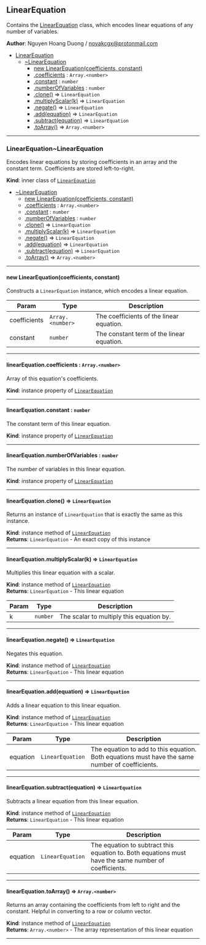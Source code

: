 <a name="module_LinearEquation"></a>

## LinearEquation
Contains the [LinearEquation](#module_LinearEquation..LinearEquation) class, which encodes
linear equations of any number of variables.

**Author**: Nguyen Hoang Duong / <novakcgx@protonmail.com>  

* [LinearEquation](#module_LinearEquation)
    * [~LinearEquation](#module_LinearEquation..LinearEquation)
        * [new LinearEquation(coefficients, constant)](#new_module_LinearEquation..LinearEquation_new)
        * [.coefficients](#module_LinearEquation..LinearEquation+coefficients) : <code>Array.&lt;number&gt;</code>
        * [.constant](#module_LinearEquation..LinearEquation+constant) : <code>number</code>
        * [.numberOfVariables](#module_LinearEquation..LinearEquation+numberOfVariables) : <code>number</code>
        * [.clone()](#module_LinearEquation..LinearEquation+clone) ⇒ <code>LinearEquation</code>
        * [.multiplyScalar(k)](#module_LinearEquation..LinearEquation+multiplyScalar) ⇒ <code>LinearEquation</code>
        * [.negate()](#module_LinearEquation..LinearEquation+negate) ⇒ <code>LinearEquation</code>
        * [.add(equation)](#module_LinearEquation..LinearEquation+add) ⇒ <code>LinearEquation</code>
        * [.subtract(equation)](#module_LinearEquation..LinearEquation+subtract) ⇒ <code>LinearEquation</code>
        * [.toArray()](#module_LinearEquation..LinearEquation+toArray) ⇒ <code>Array.&lt;number&gt;</code>


* * *

<a name="module_LinearEquation..LinearEquation"></a>

### LinearEquation~LinearEquation
Encodes linear equations by storing coefficients in an array and the constant
term. Coefficients are stored left-to-right.

**Kind**: inner class of [<code>LinearEquation</code>](#module_LinearEquation)  

* [~LinearEquation](#module_LinearEquation..LinearEquation)
    * [new LinearEquation(coefficients, constant)](#new_module_LinearEquation..LinearEquation_new)
    * [.coefficients](#module_LinearEquation..LinearEquation+coefficients) : <code>Array.&lt;number&gt;</code>
    * [.constant](#module_LinearEquation..LinearEquation+constant) : <code>number</code>
    * [.numberOfVariables](#module_LinearEquation..LinearEquation+numberOfVariables) : <code>number</code>
    * [.clone()](#module_LinearEquation..LinearEquation+clone) ⇒ <code>LinearEquation</code>
    * [.multiplyScalar(k)](#module_LinearEquation..LinearEquation+multiplyScalar) ⇒ <code>LinearEquation</code>
    * [.negate()](#module_LinearEquation..LinearEquation+negate) ⇒ <code>LinearEquation</code>
    * [.add(equation)](#module_LinearEquation..LinearEquation+add) ⇒ <code>LinearEquation</code>
    * [.subtract(equation)](#module_LinearEquation..LinearEquation+subtract) ⇒ <code>LinearEquation</code>
    * [.toArray()](#module_LinearEquation..LinearEquation+toArray) ⇒ <code>Array.&lt;number&gt;</code>


* * *

<a name="new_module_LinearEquation..LinearEquation_new"></a>

#### new LinearEquation(coefficients, constant)
Constructs a `LinearEquation` instance, which encodes a linear equation.


| Param | Type | Description |
| --- | --- | --- |
| coefficients | <code>Array.&lt;number&gt;</code> | The coefficients of the linear equation. |
| constant | <code>number</code> | The constant term of the linear equation. |


* * *

<a name="module_LinearEquation..LinearEquation+coefficients"></a>

#### linearEquation.coefficients : <code>Array.&lt;number&gt;</code>
Array of this equation's coefficients.

**Kind**: instance property of [<code>LinearEquation</code>](#module_LinearEquation..LinearEquation)  

* * *

<a name="module_LinearEquation..LinearEquation+constant"></a>

#### linearEquation.constant : <code>number</code>
The constant term of this linear equation.

**Kind**: instance property of [<code>LinearEquation</code>](#module_LinearEquation..LinearEquation)  

* * *

<a name="module_LinearEquation..LinearEquation+numberOfVariables"></a>

#### linearEquation.numberOfVariables : <code>number</code>
The number of variables in this linear equation.

**Kind**: instance property of [<code>LinearEquation</code>](#module_LinearEquation..LinearEquation)  

* * *

<a name="module_LinearEquation..LinearEquation+clone"></a>

#### linearEquation.clone() ⇒ <code>LinearEquation</code>
Returns an instance of `LinearEquation` that is exactly the same as this
instance.

**Kind**: instance method of [<code>LinearEquation</code>](#module_LinearEquation..LinearEquation)  
**Returns**: <code>LinearEquation</code> - An exact copy of this instance  

* * *

<a name="module_LinearEquation..LinearEquation+multiplyScalar"></a>

#### linearEquation.multiplyScalar(k) ⇒ <code>LinearEquation</code>
Multiplies this linear equation with a scalar.

**Kind**: instance method of [<code>LinearEquation</code>](#module_LinearEquation..LinearEquation)  
**Returns**: <code>LinearEquation</code> - This linear equation  

| Param | Type | Description |
| --- | --- | --- |
| k | <code>number</code> | The scalar to multiply this equation by. |


* * *

<a name="module_LinearEquation..LinearEquation+negate"></a>

#### linearEquation.negate() ⇒ <code>LinearEquation</code>
Negates this equation.

**Kind**: instance method of [<code>LinearEquation</code>](#module_LinearEquation..LinearEquation)  
**Returns**: <code>LinearEquation</code> - This linear equation  

* * *

<a name="module_LinearEquation..LinearEquation+add"></a>

#### linearEquation.add(equation) ⇒ <code>LinearEquation</code>
Adds a linear equation to this linear equation.

**Kind**: instance method of [<code>LinearEquation</code>](#module_LinearEquation..LinearEquation)  
**Returns**: <code>LinearEquation</code> - This linear equation  

| Param | Type | Description |
| --- | --- | --- |
| equation | <code>LinearEquation</code> | The equation to add to this equation. Both equations must have the same number of coefficients. |


* * *

<a name="module_LinearEquation..LinearEquation+subtract"></a>

#### linearEquation.subtract(equation) ⇒ <code>LinearEquation</code>
Subtracts a linear equation from this linear equation.

**Kind**: instance method of [<code>LinearEquation</code>](#module_LinearEquation..LinearEquation)  
**Returns**: <code>LinearEquation</code> - This linear equation  

| Param | Type | Description |
| --- | --- | --- |
| equation | <code>LinearEquation</code> | The equation to subtract this equation to. Both equations must have the same number of coefficients. |


* * *

<a name="module_LinearEquation..LinearEquation+toArray"></a>

#### linearEquation.toArray() ⇒ <code>Array.&lt;number&gt;</code>
Returns an array containing the coefficients from left to right and the
constant. Helpful in converting to a row or column vector.

**Kind**: instance method of [<code>LinearEquation</code>](#module_LinearEquation..LinearEquation)  
**Returns**: <code>Array.&lt;number&gt;</code> - The array representation of this linear equation  

* * *

